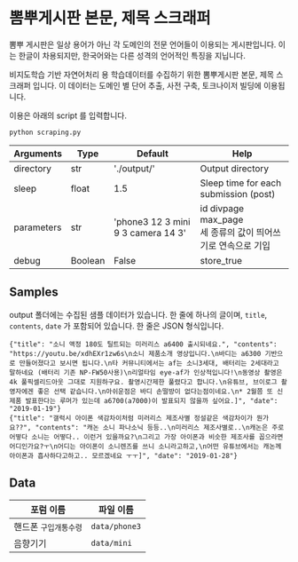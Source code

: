 # 뽐뿌게시판 본문, 제목 스크래퍼

뽐뿌 게시판은 일상 용어가 아닌 각 도메인의 전문 언어들이 이용되는 게시판입니다. 이는 한글이 차용되지만, 한국어와는 다른 성격의 언어적인 특징을 지닙니다.

비지도학습 기반 자연어처리 용 학습데이터를 수집하기 위한 뽐뿌게시판 본문, 제목 스크래퍼 입니다. 이 데이터는 도메인 별 단어 추출, 사전 구축, 토크나이저 빌딩에 이용됩니다.

이용은 아래의 script 를 입력합니다.

```
python scraping.py
```

| Arguments | Type | Default | Help |
| --- | --- | --- | --- |
| directory | str | './output/' | Output directory |
| sleep | float | 1.5 | Sleep time for each submission (post) |
| parameters | str | 'phone3 12 3 mini 9 3 camera 14 3' | id divpage max_page<br>세 종류의 값이 띄어쓰기로 연속으로 기입|
| debug | Boolean | False | store_true |

## Samples

output 폴더에는 수집된 샘플 데이터가 있습니다. 한 줄에 하나의 글이며, `title`, `contents`, `date` 가 포함되어 있습니다. 한 줄은 JSON 형식입니다.

```
{"title": "소니 액정 180도 틸트되는 미러리스 a6400 출시되네요.", "contents": "https://youtu.be/xdhEXr1zw6s\n소니 제품소개 영상입니다.\n바디는 a6300 기반으로 만들어졌다고 보시면 됩니다.\n타 커뮤니티에서는 af는 소니3세대, 배터리는 2세대라고 말하네요 (배터리 기존 NP-FW50사용)\n리얼타임 eye-af가 인상적입니다!\n동영상 촬영은 4k 풀픽셀리드아웃 그대로 지원하구요. 촬영시간제한 풀렸다고 합니다.\n유튜브, 브이로그 촬영자에겐 좋은 선택 같습니다.\n아쉬운점은 바디 손떨방이 없다는점이네요.\n* 2월쯤 또 신제품 발표한다는 루머가 있는데 a6700(a7000)이 발표되지 않을까 싶어요.]", "date": "2019-01-19"}
{"title": "갤럭시 아이폰 색감차이처럼 미러리스 제조사별 정설같은 색감차이가 뭔가요??", "contents": "캐논 소니 파나소닉 등등..\n미러리스 제조사별로..\n캐논은 주로 어떻다 소니는 어떻다.. 이런거 있을까요?\n그리고 가장 아이폰과 비슷한 제조사를 꼽으라면 어디인가요?ㅜ\n어디는 아이폰이 소니렌즈를 쓰니 소니라고하고,\n어떤 유튜브에서는 캐논께 아이폰과 흡사하다고하고.. 모르겠네요 ㅜㅜ]", "date": "2019-01-28"}
```


## Data

| 포럼 이름 | 파일 이름 |
| --- | --- |
| 핸드폰 `구입개통수령` | `data/phone3` |
| 음향기기 | `data/mini` |